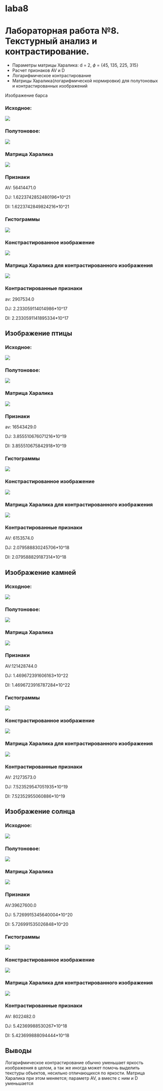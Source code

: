 # laba8
# Лабораторная работа №8. Текстурный анализ и контрастирование.
- Параметры матрицы Харалика: d = 2, $\phi$ = {45, 135, 225, 315}
- Расчет признаков AV и D
- Логарифмическое контрастирование
- Матрицы Харалика(логарифмической нормировки) для полутоновых и контрастированных изображений

Изображение барса

### Исходное:

![](assets/1.jpg)

### Полутоновое:

![](halftone/1.jpg)

### Матрица Харалика

![](hararic/1.jpg)

### Признаки
AV: 56414471.0

DJ: 1.6223742852480196*10^21

DI: 1.6223742849824216*10^21


### Гистограммы
![](histo/1.png)

### Констрастированное изображение
![](contrasted/1.jpg)

### Матрица Харалика для контрастированного изображения
![](harariccontrast/1.jpg)

### Контрастированные признаки

av: 2907534.0

DJ: 2.233059114014986*10^17

DI: 2.2330591141895334*10^17


##  Изображение птицы
### Исходное:

![](assets/2.jpg)

### Полутоновое:

![](halftone/2.jpg)

### Матрица Харалика

![](hararic/2.jpg)

### Признаки
av: 16543429.0

DJ: 3.855510676071216*10^19

DI: 3.855510675842918*10^19

### Гистограммы
![](histo/2.png)

### Констрастированное изображение
![](contrasted/2.jpg)

### Матрица Харалика для контрастированного изображения
![](harariccontrast/2.jpg)

### Контрастированные признаки

AV: 6153574.0

DJ: 2.079588830245706*10^18

DI: 2.079588829187314*10^18

##  Изображение камней
### Исходное:

![](assets/3.jpg)

### Полутоновое:

![](halftone/3.jpg)

### Матрица Харалика

![](hararic/3.jpg)

### Признаки
AV:121428744.0

DJ: 1.469672391606163*10^22

DI: 1.4696723916787284*10^22

### Гистограммы
![](histo/3.png)

### Констрастированное изображение
![](contrasted/3.jpg)

### Матрица Харалика для контрастированного изображения
![](harariccontrast/3.jpg)

### Контрастированные признаки

AV: 21273573.0

DJ: 7.523529547051935*10^19

DI: 7.52352955060886*10^19



##  Изображение солнца
### Исходное:

![](assets/5.jpg)

### Полутоновое:

![](halftone/5.jpg)

### Матрица Харалика

![](hararic/5.jpg)

### Признаки
AV:39627600.0

DJ: 5.7269915345640004*10^20

DI: 5.726991535026848*10^20

### Гистограммы
![](histo/5.png)

### Констрастированное изображение
![](contrasted/5.jpg)

### Матрица Харалика для контрастированного изображения
![](harariccontrast/5.jpg)

### Контрастированные признаки

AV: 8022482.0

DJ: 5.42369988530267*10^18

DI: 5.423699888094444*10^18

## Выводы
Логарифмическое контрастирование обычно уменьшает яркость изображения в целом, а так же иногда может помочь выделить текстуры объектов, несильно отличающихся по яркости. Матрица Харалика при этом меняется; параметр AV, а вместе с ним и D уменьшается

